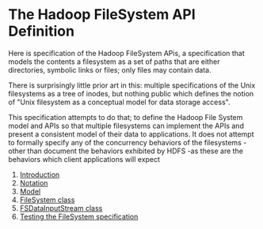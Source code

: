 <!---
  Licensed under the Apache License, Version 2.0 (the "License");
  you may not use this file except in compliance with the License.
  You may obtain a copy of the License at
  
   http://www.apache.org/licenses/LICENSE-2.0
  
  Unless required by applicable law or agreed to in writing, software
  distributed under the License is distributed on an "AS IS" BASIS,
  WITHOUT WARRANTIES OR CONDITIONS OF ANY KIND, either express or implied.
  See the License for the specific language governing permissions and
  limitations under the License. See accompanying LICENSE file.
-->
  
# The Hadoop FileSystem API Definition

Here is specification of the Hadoop FileSystem APis, a specification that models
the contents a filesystem as a set of paths that are either directories,
symbolic links or files; only files may contain data.

There is surprisingly little prior art in this: multiple specifications of
the Unix filesystems as a tree of inodes, but nothing public which defines the
notion of "Unix filesystem as a conceptual model for data storage access". 

This specification attempts to do that; to define the Hadoop File System model
and APIs so that multiple filesystems can implement the APIs and present a consistent
model of their data to applications. It does not attempt to formally specify any of the
concurrency behaviors of the filesystems -other than document the behaviors exhibited by
HDFS -as these are the behaviors which client applications will expect

1. [Introduction](introduction.html)
1. [Notation](notation.html)
1. [Model](model.html)
1. [FileSystem class](filesystem.html)
1. [FSDataInputStream class](fsdatainputstream.md.html)
2. [Testing the FileSystem specification](testing.html)
